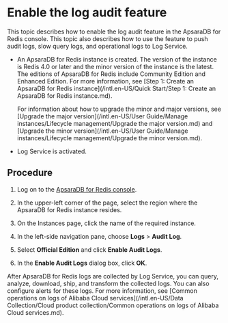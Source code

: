 # Enable the log audit feature

This topic describes how to enable the log audit feature in the ApsaraDB for Redis console. This topic also describes how to use the feature to push audit logs, slow query logs, and operational logs to Log Service.

-   An ApsaraDB for Redis instance is created. The version of the instance is Redis 4.0 or later and the minor version of the instance is the latest. The editions of ApsaraDB for Redis include Community Edition and Enhanced Edition. For more information, see [Step 1: Create an ApsaraDB for Redis instance](/intl.en-US/Quick Start/Step 1: Create an ApsaraDB for Redis instance.md).

    For information about how to upgrade the minor and major versions, see [Upgrade the major version](/intl.en-US/User Guide/Manage instances/Lifecycle management/Upgrade the major version.md) and [Upgrade the minor version](/intl.en-US/User Guide/Manage instances/Lifecycle management/Upgrade the minor version.md).

-   Log Service is activated.

## Procedure

1.  Log on to the [ApsaraDB for Redis console](https://kvstore.console.aliyun.com/).

2.  In the upper-left corner of the page, select the region where the ApsaraDB for Redis instance resides.

3.  On the Instances page, click the name of the required instance.

4.  In the left-side navigation pane, choose **Logs** \> **Audit Log**.

5.  Select **Official Edition** and click **Enable Audit Logs**.

6.  In the **Enable Audit Logs** dialog box, click **OK**.


After ApsaraDB for Redis logs are collected by Log Service, you can query, analyze, download, ship, and transform the collected logs. You can also configure alerts for these logs. For more information, see [Common operations on logs of Alibaba Cloud services](/intl.en-US/Data Collection/Cloud product collection/Common operations on logs of Alibaba Cloud services.md).

